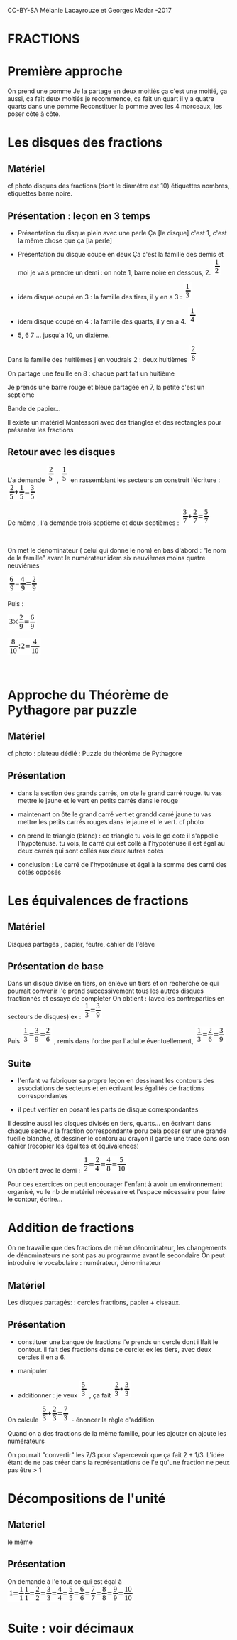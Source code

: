 <!--

---
title: Addition 5-8 ans
description: Cours Montessori fractions 5-8 ans
image_url: 
licence: CC-BY-SA
---

-->
CC-BY-SA Mélanie Lacayrouze et Georges Madar -2017

FRACTIONS
=========

Première approche
=================

On prend une pomme Je la partage en deux moitiés ça c'est une moitié, ça aussi, ça fait deux moitiés je recommence, ça fait un quart il y a quatre quarts dans une pomme Reconstituer la pomme avec les 4 morceaux, les poser côte à côte.

Les disques des fractions
=========================

Matériel
--------

cf photo disques des fractions (dont le diamètre est 10) étiquettes nombres, etiquettes barre noire.

Présentation : leçon en 3 temps
-------------------------------

-   Présentation du disque plein avec une perle Ça \[le disque\] c'est 1, c'est la même chose que ça \[la perle\]

-   Présentation du disque coupé en deux Ça c'est la famille des demis et moi je vais prendre un demi : on note 1, barre noire en dessous, 2. ![1 over 2](formules/Montessori_5a8ans_maths_fractions-img001.png)

-   idem disque ocupé en 3 : la famille des tiers, il y en a 3 : ![1 over 3](formules/Montessori_5a8ans_maths_fractions-img002.png)

-   idem disque coupé en 4 : la famille des quarts, il y en a 4. ![1 over 4](formules/Montessori_5a8ans_maths_fractions-img003.png)

-   5, 6 7 ... jusqu'à 10, un dixième.

Dans la famille des huitièmes j'en voudrais 2 : deux huitièmes ![2 over 8 ](formules/Montessori_5a8ans_maths_fractions-img004.png)

On partage une feuille en 8 : chaque part fait un huitième

Je prends une barre rouge et bleue partagée en 7, la petite c'est un septième

Bande de papier...

Il existe un matériel Montessori avec des triangles et des rectangles pour présenter les fractions

Retour avec les disques
-----------------------

L'a demande ![2 over 5](formules/Montessori_5a8ans_maths_fractions-img005.png) , ![1 over 5](formules/Montessori_5a8ans_maths_fractions-img006.png) en rassemblant les secteurs on construit l’écriture : ![2 over 5 + 1 over 5 = 3 over 5](formules/Montessori_5a8ans_maths_fractions-img007.png)   

De même , l'a demande trois septième et deux septièmes : ![ 3 over 7 + 2 over 7 = 5 over 7](formules/Montessori_5a8ans_maths_fractions-img008.png)

 

On met le dénominateur ( celui qui donne le nom) en bas d'abord : "le nom de la famille" avant le numérateur idem six neuvièmes moins quatre neuvièmes

![6 over 9 – 4 over 9 = 2 over 9](formules/Montessori_5a8ans_maths_fractions-img009.png)

Puis :

![3 times {2 over 9} = 6 over 9](formules/Montessori_5a8ans_maths_fractions-img010.png)

![8 over 10 : 2 = 4 over 10](formules/Montessori_5a8ans_maths_fractions-img011.png)

 

Approche du Théorème de Pythagore par puzzle
============================================

Matériel
--------

cf photo : plateau dédié : Puzzle du théorème de Pythagore

Présentation
------------

-   dans la section des grands carrés, on ote le grand carré rouge. tu vas mettre le jaune et le vert en petits carrés dans le rouge

-   maintenant on ôte le grand carré vert et grandd carré jaune tu vas mettre les petits carrés rouges dans le jaune et le vert. cf photo

-   on prend le triangle (blanc) : ce triangle tu vois le gd cote il s'appelle l'hypoténuse. tu vois, le carré qui est collé à l'hypoténuse il est égal au deux carrés qui sont collés aux deux autres cotes

-   conclusion : Le carré de l'hypoténuse et égal à la somme des carré des côtés opposés

Les équivalences de fractions
=============================

Matériel
--------

Disques partagés , papier, feutre, cahier de l'élève

Présentation de base
--------------------

Dans un disque divisé en tiers, on enlève un tiers et on recherche ce qui pourrait convenir l'e prend successivement tous les autres disques fractionnés et essaye de completer On obtient : (avec les contreparties en secteurs de disques) ex : ![1 over 3 = 3 over 9](formules/Montessori_5a8ans_maths_fractions-img012.png)

Puis ![1 over 3 = 3 over 9 = 2 over 6](formules/Montessori_5a8ans_maths_fractions-img013.png) , remis dans l'ordre par l'adulte éventuellement, ![ 1 over 3 = 2 over 6 = 3 over 9](formules/Montessori_5a8ans_maths_fractions-img014.png)

Suite
-----

-   l'enfant va fabriquer sa propre leçon en dessinant les contours des associations de secteurs et en écrivant les égalités de fractions correspondantes

-   il peut vérifier en posant les parts de disque correspondantes

Il dessine aussi les disques divisés en tiers, quarts... en écrivant dans chaque secteur la fraction correspondante poru cela poser sur une grande fueille blanche, et dessiner le contoru au crayon il garde une trace dans osn cahier (recopier les égalités et équivalences)

On obtient avec le demi : ![1 over 2 = 2 over 4 = 4 over 8 = 5 over 10](formules/Montessori_5a8ans_maths_fractions-img015.png)

Pour ces exercices on peut encourager l'enfant à avoir un environnement organisé, vu le nb de matériel nécessaire et l'espace nécessaire pour faire le contour, écrire...

Addition de fractions
=====================

On ne travaille que des fractions de même dénominateur, les changements de dénominateurs ne sont pas au programme avant le secondaire On peut introduire le vocabulaire : numérateur, dénominateur

Matériel
--------

Les disques partagés: : cercles fractions, papier + ciseaux.

Présentation
------------

-   constituer une banque de fractions l'e prends un cercle dont i lfait le contour. il fait des fractions dans ce cercle: ex les tiers, avec deux cercles il en a 6.

-   manipuler

-   additionner : je veux ![5 over 3](formules/Montessori_5a8ans_maths_fractions-img016.png) , ça fait ![2 over 3 + 3 over 3](formules/Montessori_5a8ans_maths_fractions-img017.png)

On calcule ![5 over 3 + 2 over 3 = 7 over 3](formules/Montessori_5a8ans_maths_fractions-img018.png) - énoncer la règle d'addition

Quand on a des fractions de la même famille, pour les ajouter on ajoute les numérateurs

On pourrait "convertir" les 7/3 pour s'apercevoir que ça fait 2 + 1/3. L'idée étant de ne pas créer dans la représentations de l'e qu'une fraction ne peux pas être &gt; 1

Décompositions de l'unité
=========================

Materiel
--------

le même

Présentation
------------

On demande à l'e tout ce qui est égal à ![1=1 over 1 1 over 1=2 over 2=3 over 3=4 over 4=5 over 5=6 over 6=7 over 7=8 over 8=9 over 9=10 over 10](formules/Montessori_5a8ans_maths_fractions-img019.png)

Suite : voir décimaux
=====================
